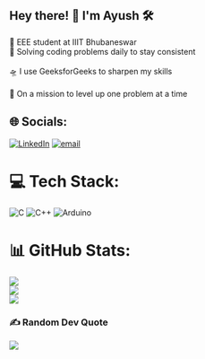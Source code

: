 ## Hey there! 👾 I'm Ayush 🛠️

🧬 EEE student at IIIT Bhubaneswar<br/> 
🦾 Solving coding problems daily to stay consistent<br/>   
🛸 I use GeeksforGeeks to sharpen my skills<br/>  
🧪 On a mission to level up one problem at a time<br/>   


## 🌐 Socials:
[![LinkedIn](https://img.shields.io/badge/LinkedIn-%230077B5.svg?logo=linkedin&logoColor=white)](https://linkedin.com/in/AyushAmanPany) [![email](https://img.shields.io/badge/Email-D14836?logo=gmail&logoColor=white)](mailto:ayushamanpany@gmail.com) 

# 💻 Tech Stack:
![C](https://img.shields.io/badge/c-%2300599C.svg?style=for-the-badge&logo=c&logoColor=white) ![C++](https://img.shields.io/badge/c++-%2300599C.svg?style=for-the-badge&logo=c%2B%2B&logoColor=white) ![Arduino](https://img.shields.io/badge/-Arduino-00979D?style=for-the-badge&logo=Arduino&logoColor=white)
# 📊 GitHub Stats:
![](https://github-readme-stats.vercel.app/api?username=Cheabea&theme=midnight-purple&hide_border=false&include_all_commits=true&count_private=true)<br/>
![](https://nirzak-streak-stats.vercel.app/?user=Cheabea&theme=midnight-purple&hide_border=false)<br/>
![](https://github-readme-stats.vercel.app/api/top-langs/?username=Cheabea&theme=midnight-purple&hide_border=false&include_all_commits=true&count_private=true&layout=compact)

### ✍️ Random Dev Quote
![](https://quotes-github-readme.vercel.app/api?type=horizontal&theme=tokyonight)

<!-- Proudly created with GPRM ( https://gprm.itsvg.in ) -->
